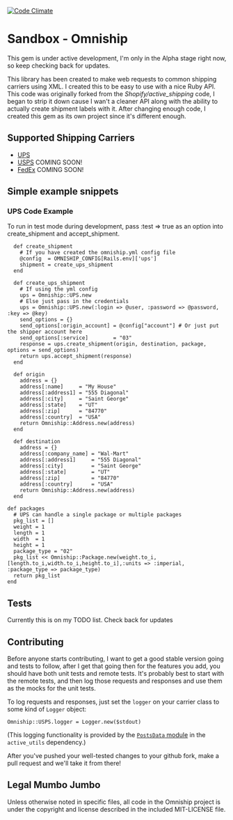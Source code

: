 [![Code
Climate](https://codeclimate.com/badge.png)](https://codeclimate.com/github/Digi-Cazter/omniship)

# Sandbox - Omniship 

This gem is under active development, I'm only in the Alpha stage right now, so keep checking back for updates.

This library has been created to make web requests to common shipping carriers using XML.  I created this to be easy to use with a nice Ruby API.  This code was originally forked from the *Shopify/active_shipping* code, I began to strip it down cause I wan't a cleaner API along with the ability to actually create shipment labels with it.  After changing enough code, I created this gem as its own project since it's different enough.

## Supported Shipping Carriers

* [UPS](http://www.ups.com)
* [USPS](http://www.usps.com) COMING SOON!
* [FedEx](http://www.fedex.com) COMING SOON!

## Simple example snippets
### UPS Code Example ###
To run in test mode during development, pass :test => true as an option
into create_shipment and accept_shipment.

	  def create_shipment
	    # If you have created the omniship.yml config file
	    @config  = OMNISHIP_CONFIG[Rails.env]['ups']
	    shipment = create_ups_shipment
	  end

	  def create_ups_shipment
	    # If using the yml config
	    ups = Omniship::UPS.new
	    # Else just pass in the credentials
	    ups = Omniship::UPS.new(:login => @user, :password => @password, :key => @key)
	    send_options = {}
	    send_options[:origin_account] = @config["account"] # Or just put the shipper account here
	    send_options[:service]        = "03"
	    response = ups.create_shipment(origin, destination, package, options = send_options)
	    return ups.accept_shipment(response)
	  end
 
	  def origin
	    address = {}
	    address[:name]     = "My House"
	    address[:address1] = "555 Diagonal"
	    address[:city]     = "Saint George"
	    address[:state]    = "UT"
	    address[:zip]      = "84770"
	    address[:country]  = "USA"
	    return Omniship::Address.new(address)
	  end

	  def destination
	    address = {}
	    address[:company_name] = "Wal-Mart"
	    address[:address1]     = "555 Diagonal"
	    address[:city]         = "Saint George"
	    address[:state]        = "UT"
	    address[:zip]          = "84770"
	    address[:country]      = "USA"
	    return Omniship::Address.new(address)
	  end

    def packages
      # UPS can handle a single package or multiple packages
      pkg_list = []
      weight = 1
      length = 1
      width  = 1
      height = 1
      package_type = "02"
      pkg_list << Omniship::Package.new(weight.to_i,[length.to_i,width.to_i,height.to_i],:units => :imperial, :package_type => package_type)
      return pkg_list
    end

## Tests

Currently this is on my TODO list. Check back for updates

## Contributing

Before anyone starts contributing, I want to get a good stable version going and tests to follow, after I get that going then for the features you add, you should have both unit tests and remote tests. It's probably best to start with the remote tests, and then log those requests and responses and use them as the mocks for the unit tests.

To log requests and responses, just set the `logger` on your carrier class to some kind of `Logger` object:

    Omniship::USPS.logger = Logger.new($stdout)

(This logging functionality is provided by the [`PostsData` module](https://github.com/Shopify/active_utils/blob/master/lib/active_utils/common/posts_data.rb) in the `active_utils` dependency.)

After you've pushed your well-tested changes to your github fork, make a pull request and we'll take it from there!

## Legal Mumbo Jumbo

Unless otherwise noted in specific files, all code in the Omniship project is under the copyright and license described in the included MIT-LICENSE file.
